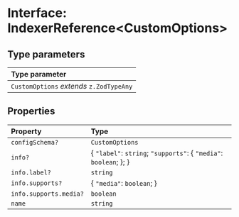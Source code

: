 # Interface: IndexerReference\<CustomOptions\>

## Type parameters

| Type parameter |
| :------ |
| `CustomOptions` *extends* `z.ZodTypeAny` |

## Properties

| Property | Type |
| :------ | :------ |
| `configSchema?` | `CustomOptions` |
| `info?` | \{ `"label"`: `string`; `"supports"`: \{ `"media"`: `boolean`; \}; \} |
| `info.label?` | `string` |
| `info.supports?` | \{ `"media"`: `boolean`; \} |
| `info.supports.media?` | `boolean` |
| `name` | `string` |
